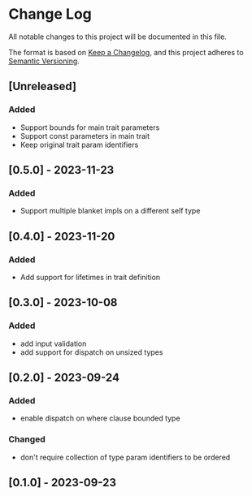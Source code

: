 # Change Log

All notable changes to this project will be documented in this file.

The format is based on [Keep a Changelog](https://keepachangelog.com/en/1.0.0/),
and this project adheres to [Semantic Versioning](https://semver.org/spec/v2.0.0.html).

## [Unreleased]

### Added

- Support bounds for main trait parameters
- Support const parameters in main trait
- Keep original trait param identifiers

## [0.5.0] - 2023-11-23

### Added

- Support multiple blanket impls on a different self type

## [0.4.0] - 2023-11-20

### Added

- Add support for lifetimes in trait definition

## [0.3.0] - 2023-10-08

### Added

- add input validation
- add support for dispatch on unsized types

## [0.2.0] - 2023-09-24

### Added

- enable dispatch on where clause bounded type

### Changed

- don't require collection of type param identifiers to be ordered

## [0.1.0] - 2023-09-23
